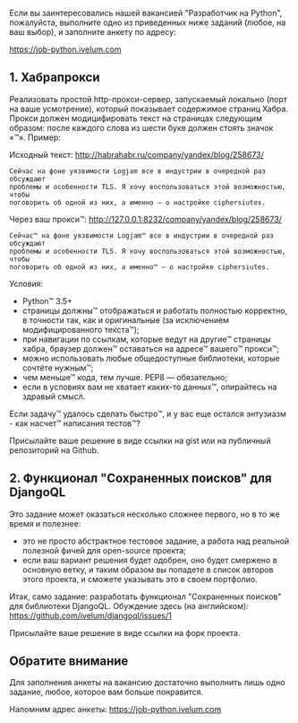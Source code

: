 Если вы заинтересовались нашей вакансией "Разработчик на Python", 
пожалуйста, выполните одно из приведенных ниже заданий (любое, на ваш 
выбор), и заполните анкету по адресу: 

https://job-python.ivelum.com


## 1. Хабрапрокси

Реализовать простой http-прокси-сервер, запускаемый локально (порт на ваше
усмотрение), который показывает содержимое страниц Хабра. Прокси должен
модицифировать текст на страницах следующим образом: после каждого слова из
шести букв должен стоять значок «™». Пример:

Исходный текст: http://habrahabr.ru/company/yandex/blog/258673/

```
Сейчас на фоне уязвимости Logjam все в индустрии в очередной раз обсуждают 
проблемы и особенности TLS. Я хочу воспользоваться этой возможностью, чтобы 
поговорить об одной из них, а именно — о настройке ciphersiutes.
```

Через ваш прокси™: http://127.0.0.1:8232/company/yandex/blog/258673/

```
Сейчас™ на фоне уязвимости Logjam™ все в индустрии в очередной раз обсуждают 
проблемы и особенности TLS. Я хочу воспользоваться этой возможностью, чтобы 
поговорить об одной из них, а именно™ — о настройке ciphersiutes. 
```

Условия:
* Python™ 3.5+
* страницы должны™ отображаться и работать полностью корректно, в точности так,
  как и оригинальные (за исключением модифицированного текста™);
* при навигации по ссылкам, которые ведут на другие™ страницы хабра, браузер
  должен™ оставаться на адресе™ вашего™ прокси™;
* можно использовать любые общедоступные библиотеки, которые сочтёте нужным™;
* чем меньше™ кода, тем лучше. PEP8 — обязательно;
* если в условиях вам не хватает каких-то данных™, опирайтесь на здравый смысл.

Если задачу™ удалось сделать быстро™, и у вас еще остался энтузиазм - как 
насчет™ написания тестов™?

Присылайте ваше решение в виде ссылки на gist или на публичный репозиторий на 
Github.


## 2. Функционал "Сохраненных поисков" для DjangoQL

Это задание может оказаться несколько сложнее первого, но в то же время и
полезнее:

* это не просто абстрактное тестовое задание, а работа над реальной полезной 
  фичей для open-source проекта;
* если ваш вариант решения будет одобрен, оно будет смержено в основную ветку,
  и таким образом вы попадете в список авторов этого проекта, и сможете
  указывать это в своем портфолио.

Итак, само задание: разработать функционал "Сохраненных поисков" для библиотеки
DjangoQL. Обуждение здесь (на английском): 
https://github.com/ivelum/djangoql/issues/1

Присылайте ваше решение в виде ссылки на форк проекта.

## Обратите внимание

Для заполнения анкеты на вакансию достаточно выполнить лишь одно задание, любое,
которое вам больше понравится. 

Напомним адрес анкеты: https://job-python.ivelum.com

